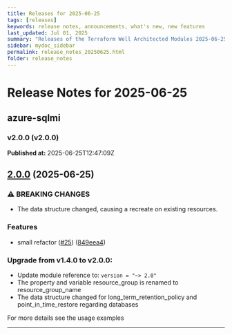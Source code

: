 ```yaml
---
title: Releases for 2025-06-25
tags: [releases]
keywords: release notes, announcements, what's new, new features
last_updated: Jul 01, 2025
summary: "Releases of the Terraform Well Architected Modules 2025-06-25"
sidebar: mydoc_sidebar
permalink: release_notes_20250625.html
folder: release_notes
---
```


# Release Notes for 2025-06-25

## azure-sqlmi
### v2.0.0 (v2.0.0)
**Published at:** 2025-06-25T12:47:09Z

## [2.0.0](https://github.com/CloudNationHQ/terraform-azure-sqlmi/compare/v1.4.0...v2.0.0) (2025-06-25)


### ⚠ BREAKING CHANGES

* The data structure changed, causing a recreate on existing resources.

### Features

* small refactor ([#25](https://github.com/CloudNationHQ/terraform-azure-sqlmi/issues/25)) ([849eea4](https://github.com/CloudNationHQ/terraform-azure-sqlmi/commit/849eea4968e10fa434a5b8c4b3f2ee75a8dfb03f))

### Upgrade from v1.4.0 to v2.0.0:

- Update module reference to: `version = "~> 2.0"`
- The property and variable resource_group is renamed to resource_group_name
- The data structure changed for long_term_retention_policy and point_in_time_restore regarding databases

For more details see the usage examples

---

